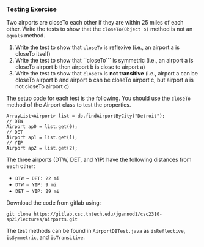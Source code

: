 ### Testing Exercise
Two airports are closeTo each other if they are within 25 miles of each other. Write the tests to show that the ``closeTo(Object o)`` method is not an ``equals`` method.

1.	Write the test to show that ``closeTo`` is reflexive (i.e., an airport a is closeTo itself)
2.	Write the test to show that ``closeTo``` is symmetric (i.e., an airport a is closeTo airport b then airport b is close to airport a)
3.	Write the test to show that ``closeTo`` is **not transitive** (i.e., airport a can be closeTo airport b and airport b can be closeTo airport c, but airport a is not closeTo airport c)

The setup code for each test is the following. You should use the ``closeTo`` method of the Airport
class to test the properties.

```text
ArrayList<Airport> list = db.findAirportByCity("Detroit");
// DTW
Airport ap0 = list.get(0);
// DET
Airport ap1 = list.get(1);
// YIP
Airport ap2 = list.get(2);
```

The three airports (DTW, DET, and YIP) have the following distances from each other:
* ``DTW – DET: 22 mi``
* ``DTW – YIP: 9 mi``
* ``DET – YIP: 29 mi``

Download the code from gitlab using:

```test
git clone https://gitlab.csc.tntech.edu/jgannod1/csc2310-sp21/lectures/airports.git
```

The test methods can be found in ``AirportDBTest.java`` as ``isReflective``, ``isSymmetric``, and ``isTransitive``.